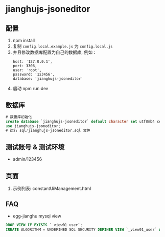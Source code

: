 # jianghujs-jsoneditor

## 配置

1. npm install
2. 复制 `config.local.example.js` 为 `config.local.js`
3. 并且修改数据库配置为自己的数据库, 例如：
   ```
   host: '127.0.0.1',
   port: 3306,
   user: 'root',
   password: '123456',
   database: 'jianghujs-jsoneditor'
   ```
4. 启动 npm run dev
   
## 数据库

```sql
# 数据库初始化
create database `jianghujs-jsoneditor` default character set utf8mb4 collate utf8mb4_bin;
use jianghujs-jsoneditor;
# 运行 sql/jianghujs-jsoneditor.sql 文件
```

## 测试账号 & 测试环境

- admin/123456

## 页面

1. 示例列表: constantUiManagement.html

## FAQ

- egg-jianghu mysql view
```sql
DROP VIEW IF EXISTS `_view01_user`;
CREATE ALGORITHM = UNDEFINED SQL SECURITY DEFINER VIEW `_view01_user` AS select * from `_user`;
```
